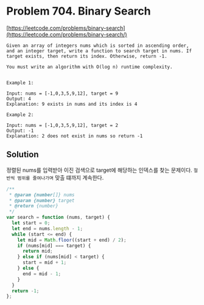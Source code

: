 # Problem 704. Binary Search

[https://leetcode.com/problems/binary-search](https://leetcode.com/problems/binary-search/)

```
Given an array of integers nums which is sorted in ascending order, and an integer target, write a function to search target in nums. If target exists, then return its index. Otherwise, return -1.

You must write an algorithm with O(log n) runtime complexity.


Example 1:

Input: nums = [-1,0,3,5,9,12], target = 9
Output: 4
Explanation: 9 exists in nums and its index is 4

Example 2:

Input: nums = [-1,0,3,5,9,12], target = 2
Output: -1
Explanation: 2 does not exist in nums so return -1
```

## Solution

정렬된 nums를 입력받아 이진 검색으로 target에 해당하는 인덱스를 찾는 문제이다. `절반씩 범위를 줄여나가며` 맞출 떄까지 계속한다.

```js
/**
 * @param {number[]} nums
 * @param {number} target
 * @return {number}
 */
var search = function (nums, target) {
  let start = 0;
  let end = nums.length - 1;
  while (start <= end) {
    let mid = Math.floor((start + end) / 2);
    if (nums[mid] === target) {
      return mid;
    } else if (nums[mid] < target) {
      start = mid + 1;
    } else {
      end = mid - 1;
    }
  }
  return -1;
};
```
